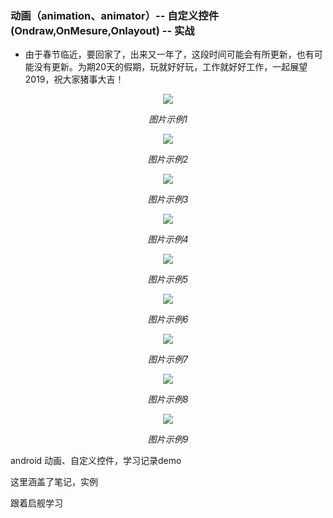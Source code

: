 ### 动画（animation、animator）-- 自定义控件(Ondraw,OnMesure,Onlayout) -- 实战
* 由于春节临近，要回家了，出来又一年了，这段时间可能会有所更新，也有可能没有更新。为期20天的假期，玩就好好玩，工作就好好工作，一起展望2019，祝大家猪事大吉！

<p align="center">
    <img src="https://github.com/jiezongnewstar/AnimationViewandWedgit/blob/master/app/src/main/res/screen1.gif">
    <p align="center">
        <em>图片示例1</em>
    </p>
</p>

<p align="center">
    <img src="https://github.com/jiezongnewstar/AnimationViewandWedgit/blob/master/app/src/main/res/screen2.gif">
    <p align="center">
        <em>图片示例2</em>
    </p>
</p>

<p align="center">
    <img src="https://github.com/jiezongnewstar/AnimationViewandWedgit/blob/master/app/src/main/res/screen3.gif">
    <p align="center">
        <em>图片示例3</em>
    </p>
</p>

<p align="center">
    <img src="https://github.com/jiezongnewstar/AnimationViewandWedgit/blob/master/app/src/main/res/screen4.gif">
    <p align="center">
        <em>图片示例4</em>
    </p>
</p>

<p align="center">
    <img src="https://github.com/jiezongnewstar/AnimationViewandWedgit/blob/master/app/src/main/res/screen5.gif">
    <p align="center">
        <em>图片示例5</em>
    </p>
</p>

<p align="center">
    <img src="https://github.com/jiezongnewstar/AnimationViewandWedgit/blob/master/app/src/main/res/screen6.gif">
    <p align="center">
        <em>图片示例6</em>
    </p>
</p>

<p align="center">
    <img src="https://github.com/jiezongnewstar/AnimationViewandWedgit/blob/master/app/src/main/res/screen7.gif">
    <p align="center">
        <em>图片示例7</em>
    </p>
</p>

<p align="center">
    <img src="https://github.com/jiezongnewstar/AnimationViewandWedgit/blob/master/app/src/main/res/screen8.gif">
    <p align="center">
        <em>图片示例8</em>
    </p>
</p>

<p align="center">
    <img src="https://github.com/jiezongnewstar/AnimationViewandWedgit/blob/master/app/src/main/res/screen7.gif">
    <p align="center">
        <em>图片示例9</em>
    </p>
</p>

android 动画、自定义控件，学习记录demo</br>

这里涵盖了笔记，实例</br>

跟着启舰学习
